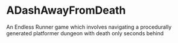 # ADashAwayFromDeath
An Endless Runner game which involves navigating a procedurally generated platformer dungeon with death only seconds behind
